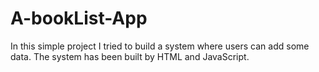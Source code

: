 # A-bookList-App

In this simple project I tried to build a system where users can add some data. The system has been built by HTML and JavaScript.

